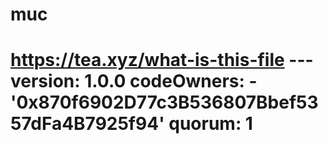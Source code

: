 # muc
# https://tea.xyz/what-is-this-file --- version: 1.0.0 codeOwners:   - '0x870f6902D77c3B536807Bbef5357dFa4B7925f94' quorum: 1
